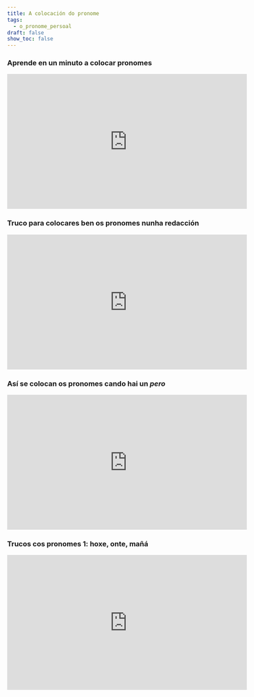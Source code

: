 ```yaml
---
title: A colocación do pronome
tags:
  - o_pronome_persoal
draft: false
show_toc: false
---
```

### Aprende en un minuto a colocar pronomes

<iframe width="560" height="315" src="https://www.youtube.com/embed/HfAb4xH1dD8" title="YouTube video player" frameborder="0" allow="accelerometer; autoplay; clipboard-write; encrypted-media; gyroscope; picture-in-picture; web-share" allowfullscreen></iframe>

### Truco para colocares ben os pronomes nunha redacción 

<iframe width="560" height="315" src="https://www.youtube.com/embed/fuLp8ZrVutQ" title="YouTube video player" frameborder="0" allow="accelerometer; autoplay; clipboard-write; encrypted-media; gyroscope; picture-in-picture; web-share" allowfullscreen></iframe>

### Así se colocan os pronomes cando hai un *pero*

<iframe width="560" height="315" src="https://www.youtube.com/embed/lyy3EtySvRo" title="YouTube video player" frameborder="0" allow="accelerometer; autoplay; clipboard-write; encrypted-media; gyroscope; picture-in-picture; web-share" allowfullscreen></iframe>

### Trucos cos pronomes 1: hoxe, onte, mañá

<iframe width="560" height="315" src="https://www.youtube.com/embed/N3L894NJrIM" title="YouTube video player" frameborder="0" allow="accelerometer; autoplay; clipboard-write; encrypted-media; gyroscope; picture-in-picture; web-share" allowfullscreen></iframe>